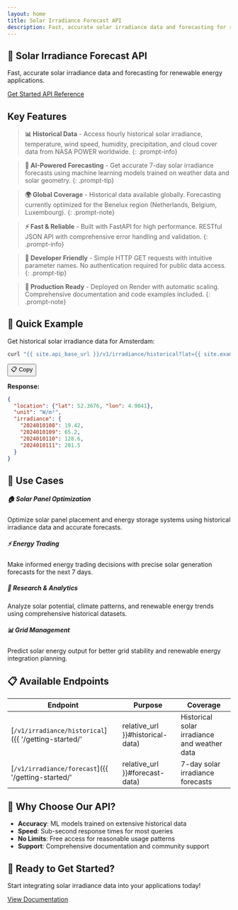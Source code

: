 ```yaml
---
layout: home
title: Solar Irradiance Forecast API
description: Fast, accurate solar irradiance data and forecasting for renewable energy applications
---
```


## 🚀 Solar Irradiance Forecast API

Fast, accurate solar irradiance data and forecasting for renewable energy applications.

<div class="btn-group">
  <a href="{{ '/getting-started.html' | relative_url }}" class="btn btn-primary">
    <i class="fas fa-rocket"></i> Get Started
  </a>
  <a href="{{ '/api-reference.html' | relative_url }}" class="btn btn-outline-primary">
    <i class="fas fa-book"></i> API Reference
  </a>
</div>

## Key Features

> **📊 Historical Data** - Access hourly historical solar irradiance, temperature, wind speed, humidity, precipitation, and cloud cover data from NASA POWER worldwide.
{: .prompt-info}

> **🔮 AI-Powered Forecasting** - Get accurate 7-day solar irradiance forecasts using machine learning models trained on weather data and solar geometry.
{: .prompt-tip}

> **🌍 Global Coverage** - Historical data available globally. Forecasting currently optimized for the Benelux region (Netherlands, Belgium, Luxembourg).
{: .prompt-note}

> **⚡ Fast & Reliable** - Built with FastAPI for high performance. RESTful JSON API with comprehensive error handling and validation.
{: .prompt-info}

> **📱 Developer Friendly** - Simple HTTP GET requests with intuitive parameter names. No authentication required for public data access.
{: .prompt-tip}

> **🔧 Production Ready** - Deployed on Render with automatic scaling. Comprehensive documentation and code examples included.
{: .prompt-note}

## 🔗 Quick Example

Get historical solar irradiance data for Amsterdam:

```bash
curl "{{ site.api_base_url }}/v1/irradiance/historical?lat={{ site.example_lat }}&lon={{ site.example_lon }}&start=20240101&end=20240102&parameters=total_irradiance"
```

<button class="copy-btn" onclick="copyToClipboard(this.previousElementSibling.textContent)">📋 Copy</button>

**Response:**
```json
{
  "location": {"lat": 52.3676, "lon": 4.9041},
  "unit": "W/m²",
  "irradiance": {
    "2024010108": 19.42,
    "2024010109": 65.2,
    "2024010110": 128.6,
    "2024010111": 201.5
  }
}
```

## 🎯 Use Cases

<div class="row">
  <div class="col-md-6">
    <div class="card">
      <div class="card-body">
        <h5 class="card-title">🏠 Solar Panel Optimization</h5>
        <p class="card-text">Optimize solar panel placement and energy storage systems using historical irradiance data and accurate forecasts.</p>
      </div>
    </div>
  </div>
  <div class="col-md-6">
    <div class="card">
      <div class="card-body">
        <h5 class="card-title">⚡ Energy Trading</h5>
        <p class="card-text">Make informed energy trading decisions with precise solar generation forecasts for the next 7 days.</p>
      </div>
    </div>
  </div>
</div>

<div class="row mt-3">
  <div class="col-md-6">
    <div class="card">
      <div class="card-body">
        <h5 class="card-title">🌱 Research & Analytics</h5>
        <p class="card-text">Analyze solar potential, climate patterns, and renewable energy trends using comprehensive historical datasets.</p>
      </div>
    </div>
  </div>
  <div class="col-md-6">
    <div class="card">
      <div class="card-body">
        <h5 class="card-title">📊 Grid Management</h5>
        <p class="card-text">Predict solar energy output for better grid stability and renewable energy integration planning.</p>
      </div>
    </div>
  </div>
</div>

## 📋 Available Endpoints

| Endpoint | Purpose | Coverage |
|----------|---------|----------|
| [`/v1/irradiance/historical`]({{ '/getting-started/' | relative_url }}#historical-data) | Historical solar irradiance and weather data | Global (NASA POWER) |
| [`/v1/irradiance/forecast`]({{ '/getting-started/' | relative_url }}#forecast-data) | 7-day solar irradiance forecasts | Benelux region |

## 🌟 Why Choose Our API?

- **Accuracy**: ML models trained on extensive historical data
- **Speed**: Sub-second response times for most queries  
- **No Limits**: Free access for reasonable usage patterns
- **Support**: Comprehensive documentation and community support

## 🚀 Ready to Get Started?

<div class="text-center mt-4">
  <p class="lead">Start integrating solar irradiance data into your applications today!</p>
  <a href="{{ '/getting-started/' | relative_url }}" class="btn btn-primary btn-lg">
    <i class="fas fa-arrow-right"></i> View Documentation
  </a>
</div>

<script>
function copyToClipboard(text) {
  navigator.clipboard.writeText(text.trim()).then(function() {
    // You could add a toast notification here
    console.log('Copied to clipboard');
  });
}
</script>
